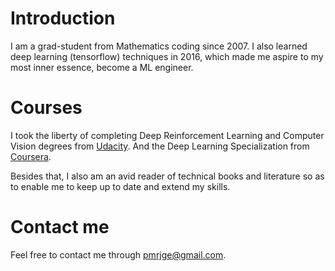 # Introduction

I am a grad-student from Mathematics coding since 2007. I also learned deep learning (tensorflow) techniques in 2016, which made me aspire to my most inner essence, become a ML engineer.

# Courses

I took the liberty of completing Deep Reinforcement Learning and Computer Vision degrees from [Udacity](https://www.udacity.com). And the Deep Learning Specialization from [Coursera](https://coursera.org).

Besides that, I also am an avid reader of technical books and literature so as to enable me to keep up to date and extend my skills.

# Contact me

Feel free to contact me through <pmrjge@gmail.com>.
